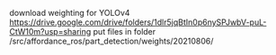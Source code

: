 download weighting for YOLOv4
https://drive.google.com/drive/folders/1dlr5jqBtIn0p6nySPJwbV-puL-CtW10m?usp=sharing
put files in folder
<workspace>/src/affordance_ros/part_detection/weights/20210806/